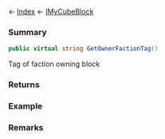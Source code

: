 ← [Index](Api-Index) ← [IMyCubeBlock](VRage.Game.ModAPI.Ingame.IMyCubeBlock)

### Summary

```csharp
public virtual string GetOwnerFactionTag()
```

Tag of faction owning block

### Returns

### Example

### Remarks

